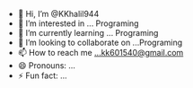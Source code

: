 - 👋 Hi, I’m @KKhalil944
- 👀 I’m interested in ... Programing
- 🌱 I’m currently learning ... Programing
- 💞️ I’m looking to collaborate on ...Programing
- 📫 How to reach me ...kk601540@gmail.com
- 😄 Pronouns: ...
- ⚡ Fun fact: ...

<!---
KKhalil944/KKhalil944 is a ✨ special ✨ repository because its `README.md` (this file) appears on your GitHub profile.
You can click the Preview link to take a look at your changes.
--->
